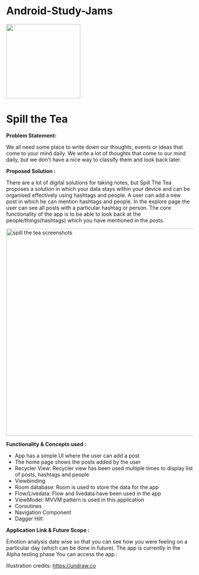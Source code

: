 # Android-Study-Jams

<img
src="https://svgshare.com/i/dCB.svg"
height="200"/>
<h1>Spill the Tea</h1>

<b> Problem Statement: </b>

We all need some place to write down our thoughts, events or ideas that come to your mind daily.
We write a lot of thoughts that come to our mind daily, but we don't have a nice way to classify them and look back later.


<b> Proposed Solution : </b>

There are a lot of digital solutions for taking notes, but Spill The Tea proposes a solution in which your data stays within your device and can be organised effectively using hashtags and people.
A user can add a new post in which he can mention hashtags and people.  In the explore page the user can see all posts with a particular hashtag or person.
The core functionality of the app is to be able to look back at the people/things(hashtags) which you have mentioned in the posts.

<img width="559" alt="spill the tea screenshots" src="https://i.ibb.co/5M47TBM/screenshots.jpg">

<b> Functionality & Concepts used : </b>

- App has a simple UI where the user can add a post
- The home page shows the posts added by the user
- Recycler View: Recycler view has been used multiple times to display list of posts, hashtags and people
- Viewbinding
- Room database: Room is used to store the data for the app
- Flow/Livedata: Flow and livedata have been used in the app
- ViewModel: MVVM pattern is used in this application
- Coroutines
- Navigation Component
- Dagger Hilt


<b> Application Link & Future Scope : </b>

Emotion analysis date wise so that you can see how you were feeling on a particular day (which can be done in future).
The app is currently in the Alpha testing phase You can access the app : 

Illustration credits: https://undraw.co